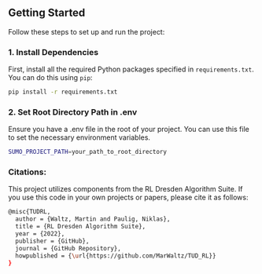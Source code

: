 ## Getting Started

Follow these steps to set up and run the project:

### 1. Install Dependencies

First, install all the required Python packages specified in `requirements.txt`. You can do this using `pip`:

```bash
pip install -r requirements.txt
```

### 2. Set Root Directory Path in .env

Ensure you have a .env file in the root of your project. You can use this file to set the necessary environment variables.

```bash
SUMO_PROJECT_PATH=your_path_to_root_directory
```

### Citations:

This project utilizes components from the RL Dresden Algorithm Suite. If you use this code in your own projects or papers, please cite it as follows:

```bash
@misc{TUDRL,
  author = {Waltz, Martin and Paulig, Niklas},
  title = {RL Dresden Algorithm Suite},
  year = {2022},
  publisher = {GitHub},
  journal = {GitHub Repository},
  howpublished = {\url{https://github.com/MarWaltz/TUD_RL}}
}
```
